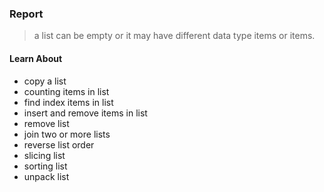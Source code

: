 ### Report
> a list can be empty or it may have different data type items or items.

#### Learn About
- copy a list
- counting items in list
- find index items in list
- insert and remove items in list
- remove list
- join two or more lists
- reverse list order
- slicing list
- sorting list
- unpack list
